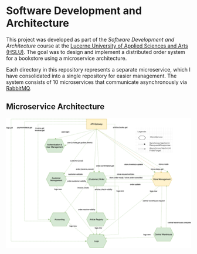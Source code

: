 # Software Development and Architecture

This project was developed as part of the *Software Development and Architecture* course at the [Lucerne University of Applied Sciences and Arts (HSLU)](https://www.hslu.ch/de-ch/). The goal was to design and implement a distributed order system for a bookstore using a microservice architecture.

Each directory in this repository represents a separate microservice, which I have consolidated into a single repository for easier management. The system consists of 10 microservices that communicate asynchronously via [RabbitMQ](https://www.rabbitmq.com/).

## Microservice Architecture

![Microservice Diagram](documentation/src/docs/asciidoc/images/MicroserviceModel.drawio.png)

